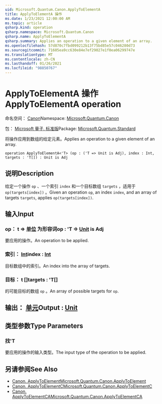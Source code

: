 ```yaml
---
uid: Microsoft.Quantum.Canon.ApplyToElementA
title: ApplyToElementA 操作
ms.date: 1/23/2021 12:00:00 AM
ms.topic: article
qsharp.kind: operation
qsharp.namespace: Microsoft.Quantum.Canon
qsharp.name: ApplyToElementA
qsharp.summary: Applies an operation to a given element of an array.
ms.openlocfilehash: 57d870c7fbd099212b13f75bd85e57c046280d73
ms.sourcegitcommit: 71605ea9cc630e84e7ef29027e1f0ea06299747e
ms.translationtype: MT
ms.contentlocale: zh-CN
ms.lasthandoff: 01/26/2021
ms.locfileid: "98850767"
---
```

# <a name="applytoelementa-operation"></a><span data-ttu-id="51039-102">ApplyToElementA 操作</span><span class="sxs-lookup"><span data-stu-id="51039-102">ApplyToElementA operation</span></span>

<span data-ttu-id="51039-103">命名空间： [Canon](xref:Microsoft.Quantum.Canon)</span><span class="sxs-lookup"><span data-stu-id="51039-103">Namespace: [Microsoft.Quantum.Canon](xref:Microsoft.Quantum.Canon)</span></span>

<span data-ttu-id="51039-104">包： [Microsoft 量子. 标准版](https://nuget.org/packages/Microsoft.Quantum.Standard)</span><span class="sxs-lookup"><span data-stu-id="51039-104">Package: [Microsoft.Quantum.Standard](https://nuget.org/packages/Microsoft.Quantum.Standard)</span></span>


<span data-ttu-id="51039-105">将操作应用到数组的给定元素。</span><span class="sxs-lookup"><span data-stu-id="51039-105">Applies an operation to a given element of an array.</span></span>

```qsharp
operation ApplyToElementA<'T> (op : ('T => Unit is Adj), index : Int, targets : 'T[]) : Unit is Adj
```


## <a name="description"></a><span data-ttu-id="51039-106">说明</span><span class="sxs-lookup"><span data-stu-id="51039-106">Description</span></span>

<span data-ttu-id="51039-107">给定一个操作 `op` 、一个索引 `index` 和一个目标数组 `targets` ，适用于 `op(targets[index])` 。</span><span class="sxs-lookup"><span data-stu-id="51039-107">Given an operation `op`, an index `index`, and an array of targets `targets`, applies `op(targets[index])`.</span></span>

## <a name="input"></a><span data-ttu-id="51039-108">输入</span><span class="sxs-lookup"><span data-stu-id="51039-108">Input</span></span>

### <a name="op--t--unit--is-adj"></a><span data-ttu-id="51039-109">op： t => [单位](xref:microsoft.quantum.lang-ref.unit)  为形容词</span><span class="sxs-lookup"><span data-stu-id="51039-109">op : 'T => [Unit](xref:microsoft.quantum.lang-ref.unit)  is Adj</span></span>

<span data-ttu-id="51039-110">要应用的操作。</span><span class="sxs-lookup"><span data-stu-id="51039-110">An operation to be applied.</span></span>


### <a name="index--int"></a><span data-ttu-id="51039-111">索引： [Int](xref:microsoft.quantum.lang-ref.int)</span><span class="sxs-lookup"><span data-stu-id="51039-111">index : [Int](xref:microsoft.quantum.lang-ref.int)</span></span>

<span data-ttu-id="51039-112">目标数组中的索引。</span><span class="sxs-lookup"><span data-stu-id="51039-112">An index into the array of targets.</span></span>


### <a name="targets--t"></a><span data-ttu-id="51039-113">目标： t []</span><span class="sxs-lookup"><span data-stu-id="51039-113">targets : 'T[]</span></span>

<span data-ttu-id="51039-114">的可能目标的数组 `op` 。</span><span class="sxs-lookup"><span data-stu-id="51039-114">An array of possible targets for `op`.</span></span>



## <a name="output--unit"></a><span data-ttu-id="51039-115">输出： [单元](xref:microsoft.quantum.lang-ref.unit)</span><span class="sxs-lookup"><span data-stu-id="51039-115">Output : [Unit](xref:microsoft.quantum.lang-ref.unit)</span></span>



## <a name="type-parameters"></a><span data-ttu-id="51039-116">类型参数</span><span class="sxs-lookup"><span data-stu-id="51039-116">Type Parameters</span></span>

### <a name="t"></a><span data-ttu-id="51039-117">找</span><span class="sxs-lookup"><span data-stu-id="51039-117">'T</span></span>

<span data-ttu-id="51039-118">要应用的操作的输入类型。</span><span class="sxs-lookup"><span data-stu-id="51039-118">The input type of the operation to be applied.</span></span>

## <a name="see-also"></a><span data-ttu-id="51039-119">另请参阅</span><span class="sxs-lookup"><span data-stu-id="51039-119">See Also</span></span>

- [<span data-ttu-id="51039-120">Canon. ApplyToElement</span><span class="sxs-lookup"><span data-stu-id="51039-120">Microsoft.Quantum.Canon.ApplyToElement</span></span>](xref:Microsoft.Quantum.Canon.ApplyToElement)
- [<span data-ttu-id="51039-121">Canon. ApplyToElementC</span><span class="sxs-lookup"><span data-stu-id="51039-121">Microsoft.Quantum.Canon.ApplyToElementC</span></span>](xref:Microsoft.Quantum.Canon.ApplyToElementC)
- [<span data-ttu-id="51039-122">Canon. ApplyToElementCA</span><span class="sxs-lookup"><span data-stu-id="51039-122">Microsoft.Quantum.Canon.ApplyToElementCA</span></span>](xref:Microsoft.Quantum.Canon.ApplyToElementCA)